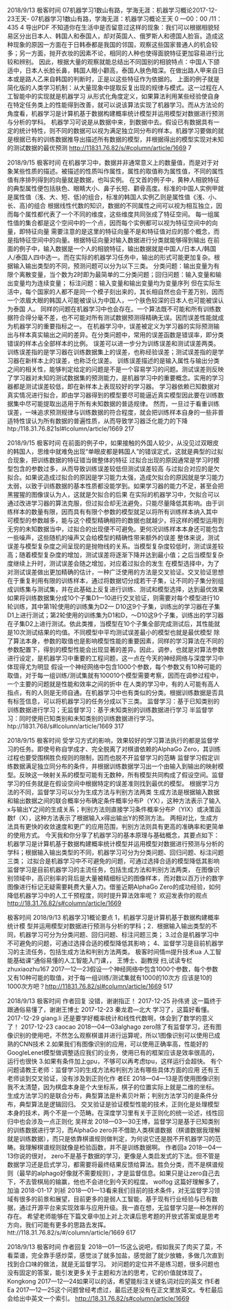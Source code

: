 2018/9/13
极客时间
07机器学习1数山有路，学海无涯：机器学习概论2017-12-23王天-
07机器学习1数山有路，学海无涯：机器学习概论王天
0
—00：00 /11：435 4
导出PDF
不知道你在生活中是否留意过这样的现象：我们可以根据相貌轻易区分出日本人、韩国人和泰国人，却对英国人、俄罗斯人和德国人脸盲。造成这种现象的原因一方面在于日韩泰都是我国的邻国，观察这些国家普通人的机会较多；另一方面，抛开衣妆的因素不论，相同的人种也使得面貌特征更加容易进行比较和辨别。
因此，根据大量的观察就能总结出不同国别的相貌特点：中国人下颌适中，日本人长脸长鼻，韩国人眼小颧高，泰国人肤色暗深。在做出路人甲来自日本或是路人乙来自韩国的判断时，正是以这些特征作为依据的。
上面的例子就是简化版的人类学习机制：从大量现象中提取反复出现的规律与模式。这一过程在人工智能中的实现就是机器学习
从形式化角度定义，如果算法利用某些经验使自身在特定任务类上的性能得到改善，就可以说该算法实现了机器学习。而从方法论的角度看，机器学习是计算机基于数据构建概率统计模型并运用模型对数据进行预测与分析的学科。
机器学习可说是从数据中来，到数据中去。假设已有数据具有一定的统计特性，则不同的数据可以视为满足独立同分布的样本。机器学习要做的就是根据已有的训练数据推导出描述所有数据的模型，并根据得出的模型实现对未知的测试数据的最优预测
http://11831.76.82/s/#column/article/1669
7



2018/9/15
极客时间
在机器学习中，数据并非通常意义上的数量值，而是对于对象某些性质的描述。被描述的性质叫作属性，属性的取值称为属性值，不同的属性值有序排列得到的向量就是数据，也叫实例。
在文首的例子中，黄种人相貌特征的典型属性便包括肤色、眼睛大小、鼻子长短、颧骨高度。标准的中国人实例甲就是属性值（浅、大、短、低}的组合，标准的韩国人实例乙则是属性值《浅、小、长、高}的组合
根据线性代数的知识，数据的不同属性之间可以视为相互独立，因而每个属性都代表了一个不同的维度，这些维度共同张成了特征空间。
每一组属性值的集合都是这个空间中的一个点，因而每个实例都可以视为特征空间中的向量，即特征向量
需要注意的是这里的特征向量不是和特征值对应的那个概念，而是指特征空间中的向量。根据特征向量对输入数据进行分类就能够得到输出
在前面的例子中，输入数据是一个人的相貌特征，输出数据就是中国人/日本人/韩国人/泰国人四中选一。而在实际的机器学习任务中，输出的形式可能更加复杂。根据输入输出类型的不同，预测问题可以分为以下三类。
分类问题：输出变量为有限个离散变量，当个数为2时即为最简单的二分类问题；回归问题：输入变量和输出变量均为连续变量；
标注问题：输入变量和输出变量均为变量序列
但在实际生活中，每个国家的人都不是同一个模子刻出来的，其长相自然也会干差万别，因而一个浓眉大眼的韩国人可能被误认为中国人，一个肤色较深的日本人也可能被误认为泰国
人。
同样的问题在机器学习中也会存在。一个算法既不可能和所有训练数据符合得分毫不差，也不可能对所有测试数据预测得精确无误。因而误差性能就成为机器学习的重要指标之一。
在机器学习中，误差被定义为学习器的实际预测输出与样本真实输出之间的差异。在分类问题中，常用的误差函数是错误率，即分类错误的样本占全部样本的比例。
误差可以进一步分为训练误差和测试误差两类。训练误差指的是学习器在训练数据集上的误差，也称经验误差；测试误差指的是学习器在新样本上的误差，也称泛化误差。
训练误差描述的是输入属性与输出分类之间的相关性，能够判定给定的问题是不是一个容易学习的问题。测试误差则反映了学习器对未知的测试数据集的预测能力，是机器学习中的重要概念。实用的学习器都是测试误差较低，即在新样本上表现较好的学习器。
学习器依赖已知数据对真实情况进行拟合，即由学习器得到的模型要尽可能逼近真实模型因此要在训练数据集中尽可能提取出适用于所有未知数据的普适规律。
然而，一旦过于看重训练误差，一味追求预测规律与训练数据的符合程度，就会把训练样本自身的一些非普适特性误认为所有数据的普遍性质，从而导致学习器泛化能力的下降
htp:/118.31.76.821sl#lcolumn/article/1669
217



2018/9/15
极客时间
在前面的例子中，如果接触的外国人较少，从没见过双眼皮的韩国人，思维中就难免出现“单眼皮都是韩国人”的错误定式，这就是典型的过拟合现象，把训练数据的特征错当做整体的特征
过拟合出现的原因通常是学习时模型包含的参数过多，从而导致训练误差较低但测试误差较高
与过拟合对应的是欠拟合。如果说造成过拟合的原因是学习能力太强，造成欠拟合的原因就是学习能力太弱，以致于训练数据的基本性质都没能学到。如果学习器的能力不足，甚至会把黑猩猩的图像误认为人，这就是欠拟合的后果
在实际的机器学习中，欠拟合可以通过改进学习器的算法克服，但过拟合却无法避免，只能尽量降低其影响。由于训练样本的数量有限，因而具有有限个参数的模型就足以将所有训练样本纳入其中
可模型的参数越多，能与这个模型精确相符的数据也就越少，将这样的模型运用到无穷的未知数据当中，过拟合的出现便不可避免。更何况训练样本本身还可能包含一些噪声，这些随机的噪声又会给模型的精确性带来额外的误差
整体来说，测试误差与模型复杂度之间呈现的是抛物线的关系。当模型复杂度较低时，测试误差较高；随着模型复杂度的增加，测试误差将逐渐下降并达到最小值；之后当模型复杂度继续上升时，测试误差会随之增加，对应着过拟合的发生
在模型选择中，为了对测试误差做出更加精确的估计，一种广泛使用的方法是交叉验证。交叉验证思想在于重复利用有限的训练样本，通过将数据切分成若干子集，让不同的子集分别组成训练集与测试集，并在此基础上反复进行训练、测试和模型选择，达到最优效果
如果将训练数据集分成10个子集D1—10进行交叉验证，则需要对每个模型进行10轮训练，其中第1轮使用的训练集为D2— D10这9个子集，训练出的学习器在子集D1上进行测试；第2轮使用的训练集为D1和D，～D10这9个子集，训练出的学习器在子集D2上进行测试。依此类推，当模型在10个子集全部完成测试后，其性能就是10次测试结果的均值。不同模型中平均测试误差最小的模型也就是最优模型
除了算法本身，参数的取值也是影响模型性能的重要因素，同样的学习算法在不同的参数配置下，得到的模型性能会出现显著的差异。因此，调参，也就是对算法参数进行设定，是机器学习中重要的工程问题，这一点在今天的神经网络与深度学习中体现得尤为明显
假设一个神经网络中包含1000个参数，每个参数又有10种可能的取值，对于每一组训练/测试集就有100010个模型需要考察，因而在调参过程中，一个主要的问题就是性能和效率之间的折中
在人类的学习中，有的人可能有高人指点，有的人则是无师自通。在机器学习中也有类似的分类。根据训练数据是否具有标签信息，可以将机器学习的任务分成以下三类。
监督学习：基于已知类别的训练数据进行学习；无监督学习：基于未知类别的训练数据进行学习
半监督学习：同时使用已知类别和未知类别的训练数据进行学习。
htp://1831.768/s#lcolunn/article/1669
317



2018/9/15
极客时间
受学习方式的影响，效果较好的学习算法执行的都是监督学习的任务。即使号称自学成才、完全脱离了对棋谱依赖的AlphaGo Zero，其训练过程也要受围棋胜负规则的限制，因而也脱不开监督学习的范畴
监督学习假定训练数据满足独立同分布的条件，并根据训练数据学习出一个由输入到输出的映射模型。反映这一映射关系的模型可能有无数种，所有模型共同构成了假设空间。监督学习的任务就是在假设空间中根据特定的误差准则找到最优的模型。
根据学习方法的不同，监督学习可以分为生成方法与判别方法两类
生成方法是根据输入数据和输出数据之间的联合概率分布确定条件概率分布P（YX），这种方法表示了输入x与输出Y之间的生成关系；判别方法则直接学习条件概率分布P（YIX）或决策函数f（X），这种方法表示了根据输入x得出输出Y的预测方法。
两相对比，生成方法具有更快的收敛速度和更广的应用范围，判别方法则具有更高的准确率和更简单的使用方式。
今天我和你分享了机器学习的基本原理与基础概念，其要点如下：
机器学习是计算机基于数据构建概率统计模型并运用模型对数据进行预测与分析的学科；根据输入输出类型的不同，机器学习可分为分类问题、回归问题、标注问题三类；
过拟合是机器学习中不可避免的问题，可通过选择合适的模型降低其影响监督学习是目前机器学习的主流任务，包括生成方法和判别方法两类，
在图像识别领域中，高识别率的背后是大量被精细标记的图像样本，而对数以百万计的数字图像进行标记无疑需要耗费大量人力。借鉴近期AlphaGo Zero的成功经验，如何降低机器学习中的人工千预程度，同时提升算法效率呢？
欢迎发表你的观点
http://18.31.76.82/s#column/article/1669



极客时间
2018/9/13
机器学习1概论要点
1，机器学习是计算机基于数据构建概率统计模
型并运用模型对数据进行预测与分析的学科；2．根据输入输出类型的不同，机器学习可分为分类问题、回归问题、标注问题三类；
3.过合是机器学习中不可避免的问题，可通过选择合适的模型降低其影响；
4、监督学习是目前机器学习的主流任务，包括生成方法和判别方法两类。
极客时间情m提升技术ua
人工智能基础课“通俗易懂的人工智能入门课，，
王博士、副教授
扫,试读专栏
zhuxiaozhu167
2017—12—23假设一个神经网络中包含1000个参数，每个参数又有10种可能的取值，对于每一组训练/测试集就有1000的10次方
应该是10的1000次方吧？http://11831.76.82/sl#column/article/1669
517



2018/9/13
极客时间
作者回复
没错，谢谢指正！
2017-12-25
孙伟贤
这一篇终于跟通俗易懂了，谢谢王博士
2017-12-23
秦龙君—北大
学习了，这篇好看懂。
2017-12-29
giang.li
还是要学好概率统计和线性代数啊，体会到了数学的意义了！
2017-12-23
caocao
2018—04—03alghago zero除了有监督学习，还有图像识别的使用吧，不然怎么观察棋谱并进行运算呢，所以1图像识别可以使用已成熟的CNN技术
2.如果我们有图像识别的应用，可以使用正确率高，性能好的GoogleLenet模型做调整适应我们的业务，使用已有的框架应该是效率很高的，运行也很快
3.如果有条件加上gpu，不够可以再考虑tpu，这样运行会超快。
有个问题请教王老师：监督学习的生成方法和判别方法有哪些具体方面的应用
还有王老师谈到交叉验证，没有涉及到正则化作 者ЕЕ
2018—04—13是否使用图像识别我不太清楚，因为棋盘本身是个大坐标系，棋子的位置实际上就是二维的坐标。
生成方法学习的是联合分布，典型算法是朴素贝叶斯；判别方法学习的是条件分布，典型算法是逻辑回归。
交叉验证是验证模型性能的技术，正则化是处理模型本身的技术，两个不是一个范畴。在深度学习里有关于正则化的统一论述，线性回归中也会涉及一点正则化
吴祥龙
2018—03—30王博，监督学习是基于已知类别的训练数据进行学习，而AlphaGo zero并不借助人类棋谱数据（棋谱数据我理解就是训练数据），而只是依靠棋谱规则做判定，为何说它还是脱不开机器学习的范畴。我理解棋谱规则就像是检验函数，并不是训练数据啊。
作者回a
2018—04—13你说的很对， zero不是基于数据的学习，更像是人类启发式的下法。但不管是数据学习还是启式学习，都需要将最终结果反馈给算法。胜负分类，而不是棋谱规则（最早的alphago好像就不需要规则），才是监督信息。如果只是让zero自己去下，不去管棋局的输赢，他也不会进化到今天的程度。
wolfog
这篇好理解多了，加油
2018-01-17
刘祯
2018—01—13看来我们目前的技术条件，对无监督学习领域有很多的前景和展望，目前更多的是弱人工智能，基于现有行业经验与已有数据，通过开源平台来实现效率与应用升级。我一直在想，无监督学习是—种怎样的存在。
希望老师能够在下篇文章中加上对上次课后思考题的开放式答案或是思考方向，我们可能有更多的思路去发挥。
htt://118.31.76.82/s/#/column/article/1669
617



2018/9/13
极客时间
作者回复
2018—01—15这么说吧，假如我买了肉买了菜，不看菜谱，完全靠手感炒菜，感觉淡了就多加盐，感觉甜了就少放糖，多做几次直到找到合口味的做法，就是无监督学习。
对问题的定位并不是练习题，很多问题也没有固定的答案，能引发更多关于主题和方法的思考，它的价值就体现了。
Kongkong
2017—12—24如果可以的话，希望能标注关键名词对应的英文
作Е者Еа
2017—12—25这个问题曾经考虑过，最后还是没有在正文里放英文。专栏最后会给出中英文一个索引。
http://18.31.76.82/s#column/article/1669